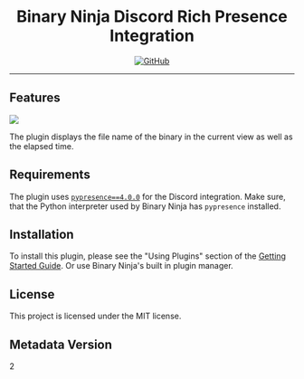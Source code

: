 <h1 align="center">Binary Ninja Discord Rich Presence Integration</h1>
<p align="center">
    <a href="https://github.com/x1tan/binaryninja-discord-integration/blob/master/LICENSE">
        <img alt="GitHub" src="https://img.shields.io/github/license/x1tan/binaryninja-discord-integration">
    </a>
</p>

----




## Features

![](https://i.imgur.com/hBTlbWF.png)

The plugin displays the file name of the binary in the current view as well as the elapsed time.

## Requirements

The plugin uses [`pypresence==4.0.0`](https://pypi.org/project/pypresence/) for the Discord integration. Make sure, that the Python interpreter used by 
Binary Ninja has `pypresence` installed.

## Installation

To install this plugin, please see the "Using Plugins" section of the [Getting Started Guide](https://docs.binary.ninja/getting-started.html#using-plugins). Or use Binary Ninja's built in plugin manager.

## License

This project is licensed under the MIT license.

## Metadata Version

2
